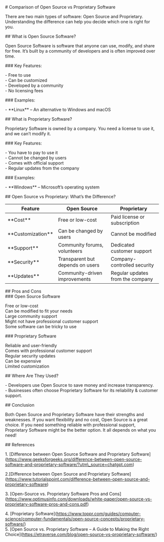 \# Comparison of Open Source vs Proprietary Software

There are two main types of software: Open Source and Proprietary. Understanding the difference can help you decide which one is right for you.

\#\# What is Open Source Software?

Open Source Software is software that anyone can use, modify, and share for free. It’s built by a community of developers and is often improved over time.

\#\#\# Key Features:

\- Free to use  
\- Can be customized  
\- Developed by a community  
\- No licensing fees

\#\#\# Examples:

\- \*\*Linux\*\* – An alternative to Windows and macOS

\#\# What is Proprietary Software?

Proprietary Software is owned by a company. You need a license to use it, and we can’t modify it.

\#\#\# Key Features:

\- You have to pay to use it  
\- Cannot be changed by users  
\- Comes with official support  
\- Regular updates from the company

\#\#\# Examples:

\- \*\*Windows\*\* – Microsoft’s operating system

\#\# Open Source vs Proprietary: What’s the Difference?

| Feature         | Open Source                | Proprietary             |  
|---------------|--------------------------|------------------------|  
| \*\*Cost\*\*      | Free or low-cost          | Paid license or subscription |  
| \*\*Customization\*\* | Can be changed by users | Cannot be modified |  
| \*\*Support\*\*   | Community forums, volunteers | Dedicated customer support |  
| \*\*Security\*\*  | Transparent but depends on users | Company-controlled security |  
| \*\*Updates\*\*   | Community-driven improvements | Regular updates from the company |

\#\# Pros and Cons  
\#\#\# Open Source Software

Free or low-cost    
Can be modified to fit your needs    
 Large community support    
Might not have professional customer support    
Some software can be tricky to use  

\#\#\# Proprietary Software

Reliable and user-friendly    
Comes with professional customer support    
Regular security updates    
Can be expensive    
Limited customization  

\#\# Where Are They Used?

\- Developers use Open Source to save money and increase transparency.  
\- Businesses often choose Proprietary Software for its reliability & customer support.

\#\# Conclusion

Both Open Source and Proprietary Software have their strengths and weaknesses. If you want flexibility and no cost, Open Source is a great choice. If you need something reliable with professional support, Proprietary Software might be the better option. It all depends on what you need\!

\#\# References

1\. \[Difference between Open Source Software and Proprietary Software\](https://www.geeksforgeeks.org/difference-between-open-source-software-and-proprietary-software/?utm\_source=chatgpt.com)

2.\[Difference between Open Source and Proprietary Software\](https://www.tutorialspoint.com/difference-between-open-source-and-proprietary-software)

3\. \[Open-Source vs. Proprietary Software Pros and Cons\](https://www.optimusinfo.com/downloads/white-paper/open-source-vs-proprietary-software-pros-and-cons.pdf)

4\. \[Proprietary Software\](https://www.toppr.com/guides/computer-science/computer-fundamentals/open-source-concepts/proprietary-software/)  
5\. \[Open Source vs. Proprietary Software – A Guide to Making the Right Choice\](https://etraverse.com/blog/open-source-vs-proprietary-software/)  
